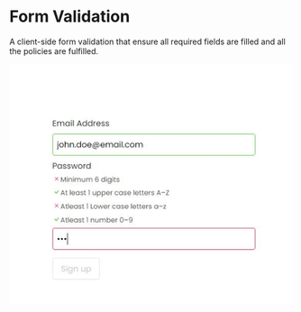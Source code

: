 # Form Validation
A client-side form validation that ensure all required fields are filled and all the policies are fulfilled.

![form](https://github.com/moElhaj/form-validation-javascript/blob/master/form.JPG)
